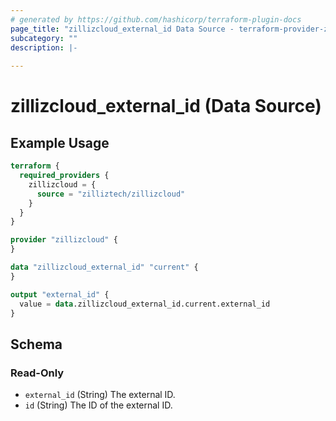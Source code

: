 ```yaml
---
# generated by https://github.com/hashicorp/terraform-plugin-docs
page_title: "zillizcloud_external_id Data Source - terraform-provider-zillizcloud"
subcategory: ""
description: |-
  
---
```


# zillizcloud_external_id (Data Source)



## Example Usage

```terraform
terraform {
  required_providers {
    zillizcloud = {
      source = "zilliztech/zillizcloud"
    }
  }
}

provider "zillizcloud" {
}

data "zillizcloud_external_id" "current" {
}

output "external_id" {
  value = data.zillizcloud_external_id.current.external_id
}
```

<!-- schema generated by tfplugindocs -->
## Schema

### Read-Only

- `external_id` (String) The external ID.
- `id` (String) The ID of the external ID.
